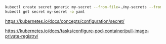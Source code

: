 ```sh
kubectl create secret generic my-secret --from-file=./my-secrets --from-literal=user=maciek
kubectl get secret my-secret -o yaml
```
https://kubernetes.io/docs/concepts/configuration/secret/

https://kubernetes.io/docs/tasks/configure-pod-container/pull-image-private-registry/

